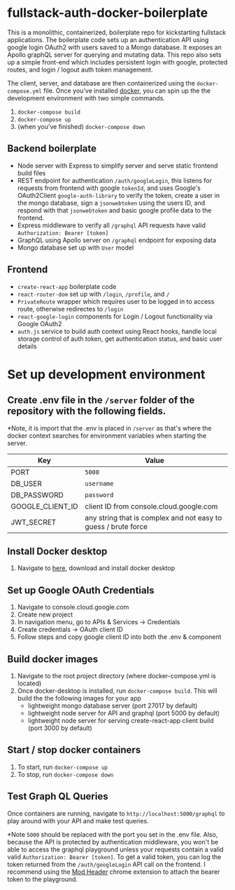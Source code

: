 # fullstack-auth-docker-boilerplate
This is a monolithic, containerized, boilerplate repo for kickstarting fullstack applications.  The boilerplate code sets up an authentication API using google login OAuth2 with users saved to a Mongo database.  It exposes an Apollo graphQL server for querying and mutating data. This repo also sets up a simple front-end which includes persistent login with google, protected routes, and login / logout auth token management.

The client, server, and database are then containerized using the `docker-compose.yml` file.  Once you've installed [docker](https://www.docker.com/products/docker-desktop), you can spin up the the development environment with two simple commands.

1. `docker-compose build`
2. `docker-compose up`
3. (when you've finished) `docker-compose down`

## Backend boilerplate
- Node server with Express to simplify server and serve static frontend build files
- REST endpoint for authentication `/auth/googleLogin`, this listens for requests from frontend with google `tokenId`, and uses Google's OAuth2Client `google-auth-library` to verify the token, create a user in the mongo database, sign a `jsonwebtoken` using the users ID, and respond with that `jsonwebtoken` and basic google profile data to the frontend.
- Express middleware to verify all `/graphql` API requests have valid `Authorization: Bearer [token]`
- GraphQL using Apollo server on `/graphql` endpoint for exposing data
- Mongo database set up with `User` model

## Frontend
- `create-react-app` boilerplate code
- `react-router-dom` set up with `/login`, `/profile`, and `/`
- `PrivateRoute` wrapper which requires user to be logged in to access route, otherwise redirectes to `/login`
- `react-google-login` components for Login / Logout functionality via Google OAuth2
- `auth.js` service to build auth context using React hooks, handle local storage control of auth token, get authentication status, and basic user details

# Set up development environment
## Create .env file in the `/server` folder of the repository with the following fields.
*Note, it is import that the .env is placed in `/server` as that's where the docker context searches for environment variables when starting the server.


|Key | Value|
|-------- | -----|
|PORT | `5000`|
|DB_USER | `username`|
|DB_PASSWORD | `password`|
|GOOGLE_CLIENT_ID | client ID from console.cloud.google.com|
|JWT_SECRET | any string that is complex and not easy to guess / brute force |

## Install Docker desktop
1. Navigate to [here](https://www.docker.com/products/docker-desktop), download and install docker desktop

## Set up Google OAuth Credentials
1. Navigate to console.cloud.google.com
2. Create new project
3. In navigation menu, go to APIs & Services -> Credentials
4. Create credentials -> OAuth client ID
5. Follow steps and copy google client ID into both the .env & <GoogleLogin /> component

## Build docker images
1. Navigate to the root project directory (where docker-compose.yml is located)
2. Once docker-desktop is installed, run `docker-compose build`.  This will build the the following images for your app
    - lightweight mongo database server (port 27017 by default)
    - lightweight node server for API and graphql (port 5000 by default)
    - lightweight node server for serving create-react-app client build (port 3000 by default)

## Start / stop docker containers
1. To start, run `docker-compose up`
2. To stop, run `docker-compose down`

## Test Graph QL Queries
Once containers are running, navigate to `http://localhost:5000/graphql` to play around with your API and make test queries.  

*Note `5000` should be replaced with the port you set in the .env file.  Also, because the API is protected by authentication middleware, you won't be able to access the graphql playground unless your requests contain a valid valid `Authorization: Bearer [token]`.  To get a valid token, you can log the token returned from the `/auth/googleLogin` API call on the frontend.  I recommend using the [Mod Header](https://bewisse.com/modheader/help/) chrome extension to attach the bearer token to the playground.
